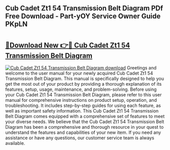## Cub Cadet Zt1 54 Transmission Belt Diagram PDf Free Download - Part-yOY Service Owner Guide PKpLN

# <h2><a href="http://dfn6x1.blite.top/?on=Cub+Cadet+Zt1+54+Transmission+Belt+Diagram">🔗Download New 👉🔴 Cub Cadet Zt1 54 Transmission Belt Diagram</a></h2>

[![Cub Cadet Zt1 54 Transmission Belt Diagram download](https://i.imgur.com/lujVjoI.png)](http://dfn6x1.blite.top/?on=Cub+Cadet+Zt1+54+Transmission+Belt+Diagram)
Greetings and welcome to the user manual for your newly acquired Cub Cadet Zt1 54 Transmission Belt Diagram. This manual is specifically designed to help you get the most out of your product by providing a thorough explanation of its features, setup, usage, maintenance, and problem-solving. Before using your Cub Cadet Zt1 54 Transmission Belt Diagram, please refer to this user manual for comprehensive instructions on product setup, operation, and troubleshooting. It includes step-by-step guides for using each feature, as well as important safety information. This Cub Cadet Zt1 54 Transmission Belt Diagram comes equipped with a comprehensive set of features to meet your diverse needs. We believe that the Cub Cadet Zt1 54 Transmission Belt Diagram has been a comprehensive and thorough resource in your quest to understand the features and capabilities of your new item. If you need any assistance or have any questions, our customer service team is always available.
